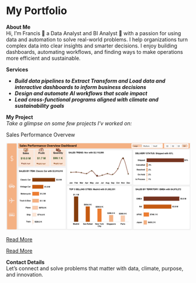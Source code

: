 # My Portfolio
**About Me**  
Hi, I’m Francis 🙋 a Data Analyst and BI Analyst 🤖 with a passion for using data and automation to solve real-world problems.
I help organizations turn complex data into clear insights and smarter decisions. I enjoy building dashboards, automating workflows, and finding ways to make operations more efficient and sustainable.

**Services**  
- ***Build data pipelines to Extract Transform and Load data and interactive dashboards to inform business decisions***  
- ***Design and automate AI workflows that scale impact***  
- ***Lead cross-functional programs aligned with climate and sustainability goals***

**My Project**  
*Take a glimpse on some few projects I'v worked on:*

Sales Performance Overvew

![Sales Dashboard](Sales_Dashboard.png)

[Read More](https://github.com/Partron1/Sales_performance)

 

[Read More](https://github.com/Partron1/Tableau_Hands-on_Project)

**Contact Details**  
Let’s connect and solve problems that matter with data, climate, purpose, and innovation.
